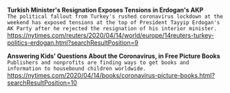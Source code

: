 **Turkish Minister's Resignation Exposes Tensions in Erdogan's AKP**\
`The political fallout from Turkey's rushed coronavirus lockdown at the weekend has exposed tensions at the top of President Tayyip Erdogan's AK Party after he rejected the resignation of his interior minister.`\
https://nytimes.com/reuters/2020/04/14/world/europe/14reuters-turkey-politics-erdogan.html?searchResultPosition=9

**Answering Kids’ Questions About the Coronavirus, in Free Picture Books**\
`Publishers and nonprofits are finding ways to get books and information to housebound children worldwide.`\
https://nytimes.com/2020/04/14/books/coronavirus-picture-books.html?searchResultPosition=10

